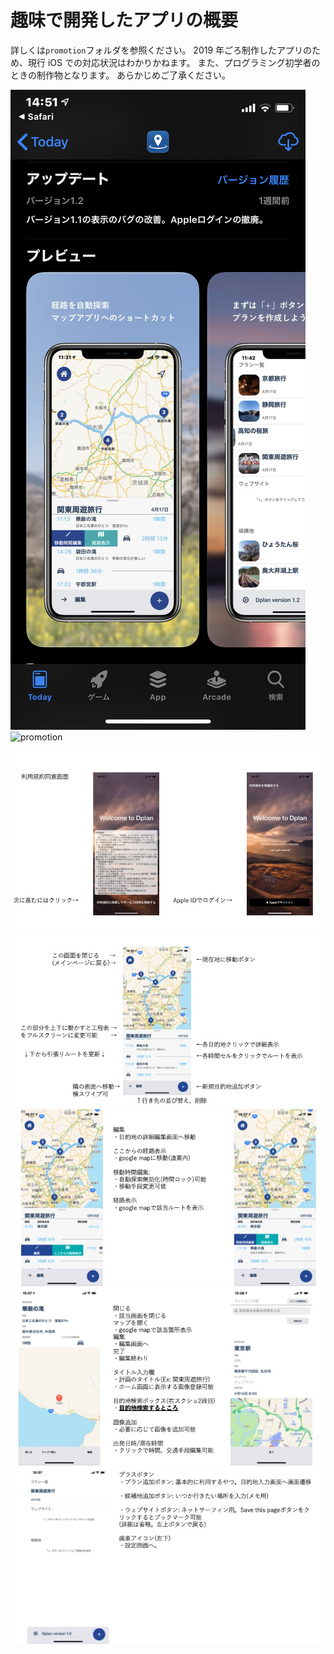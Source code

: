 # 趣味で開発したアプリの概要

詳しくは`promotion`フォルダを参照ください。
2019 年ごろ制作したアプリのため、現行 iOS での対応状況はわかりかねます。
また、プログラミング初学者のときの制作物となります。
あらかじめご了承ください。

![iosAPP](/iosAPP.PNG)
![promotion](/promotion/mainViewPromotion01.png)

![01](/promotion/スライド1.jpeg)
![02](/promotion/スライド2.jpeg)
![03](/promotion/スライド3.jpeg)
![04](/promotion/スライド4.jpeg)
![05](/promotion/スライド5.jpeg)
